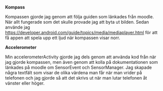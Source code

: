 **Kompass**

Kompassen gjorde jag genom att följa guiden som länkades från moodle. 
När allt fungerade som det skulle provade jag att byta ut bilden. Sedan använde jag https://developer.android.com/guide/topics/media/mediaplayer.html 
för att få appen att spela upp ett ljud när kompassen visar norr.

**Accelerometer**

Min accelerometerActivity gjorde jag dels genom att använda kod från när jag gjorde kompassen, 
men även genom att kolla på dokumentationen som länkades på moodle om SensorEvent och SensorManager. 
Jag skapade några textfält som visar de olika värdena man får när man vrider på telefonen och 
jag gjorde så att det skrivs ut när man lutar telefonen åt vänster eller höger.
